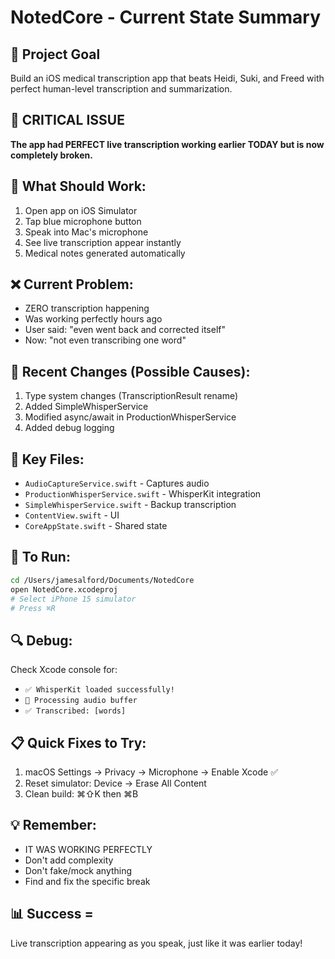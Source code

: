 # NotedCore - Current State Summary

## 🎯 Project Goal
Build an iOS medical transcription app that beats Heidi, Suki, and Freed with perfect human-level transcription and summarization.

## 🚨 CRITICAL ISSUE
**The app had PERFECT live transcription working earlier TODAY but is now completely broken.**

## 📱 What Should Work:
1. Open app on iOS Simulator
2. Tap blue microphone button
3. Speak into Mac's microphone
4. See live transcription appear instantly
5. Medical notes generated automatically

## ❌ Current Problem:
- ZERO transcription happening
- Was working perfectly hours ago
- User said: "even went back and corrected itself"
- Now: "not even transcribing one word"

## 🔧 Recent Changes (Possible Causes):
1. Type system changes (TranscriptionResult rename)
2. Added SimpleWhisperService
3. Modified async/await in ProductionWhisperService
4. Added debug logging

## 📁 Key Files:
- `AudioCaptureService.swift` - Captures audio
- `ProductionWhisperService.swift` - WhisperKit integration
- `SimpleWhisperService.swift` - Backup transcription
- `ContentView.swift` - UI
- `CoreAppState.swift` - Shared state

## 🚀 To Run:
```bash
cd /Users/jamesalford/Documents/NotedCore
open NotedCore.xcodeproj
# Select iPhone 15 simulator
# Press ⌘R
```

## 🔍 Debug:
Check Xcode console for:
- `✅ WhisperKit loaded successfully!`
- `🎤 Processing audio buffer`
- `✅ Transcribed: [words]`

## 📋 Quick Fixes to Try:
1. macOS Settings → Privacy → Microphone → Enable Xcode ✅
2. Reset simulator: Device → Erase All Content
3. Clean build: ⌘⇧K then ⌘B

## 💡 Remember:
- IT WAS WORKING PERFECTLY
- Don't add complexity
- Don't fake/mock anything
- Find and fix the specific break

## 📊 Success = 
Live transcription appearing as you speak, just like it was earlier today!